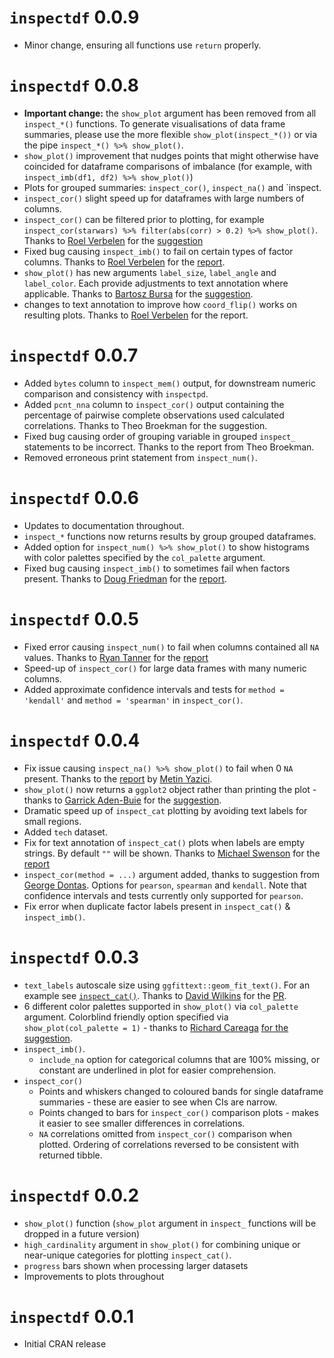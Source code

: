 
# `inspectdf` 0.0.9

  - Minor change, ensuring all functions use `return` properly.

# `inspectdf` 0.0.8

  - **Important change:** the `show_plot` argument has been removed from
    all `inspect_*()` functions. To generate visualisations of data
    frame summaries, please use the more flexible
    `show_plot(inspect_*())` or via the pipe `inspect_*() %>%
    show_plot()`.
  - `show_plot()` improvement that nudges points that might otherwise
    have coincided for dataframe comparisons of imbalance (for example,
    with `inspect_imb(df1, df2) %>% show_plot()`)  
  - Plots for grouped summaries: `inspect_cor()`, `inspect_na()` and
    \`inspect.
  - `inspect_cor()` slight speed up for dataframes with large numbers of
    columns.
  - `inspect_cor()` can be filtered prior to plotting, for example
    `inspect_cor(starwars) %>% filter(abs(corr) > 0.2) %>% show_plot()`.
    Thanks to [Roel Verbelen](https://github.com/RoelVerbelen) for the
    [suggestion](https://github.com/alastairrushworth/inspectdf/issues/24)
  - Fixed bug causing `inspect_imb()` to fail on certain types of factor
    columns. Thanks to [Roel Verbelen](https://github.com/RoelVerbelen)
    for the
    [report](https://github.com/alastairrushworth/inspectdf/issues/26).
  - `show_plot()` has new arguments `label_size`, `label_angle` and
    `label_color`. Each provide adjustments to text annotation where
    applicable. Thanks to [Bartosz
    Bursa](https://github.com/bartekbursa) for the
    [suggestion](https://github.com/alastairrushworth/inspectdf/issues/20).
  - changes to text annotation to improve how `coord_flip()` works on
    resulting plots. Thanks to [Roel
    Verbelen](https://github.com/RoelVerbelen) for the report.

# `inspectdf` 0.0.7

  - Added `bytes` column to `inspect_mem()` output, for downstream
    numeric comparison and consistency with `inspectpd`.
  - Added `pcnt_nna` column to `inspect_cor()` output containing the
    percentage of pairwise complete observations used calculated
    correlations. Thanks to Theo Broekman for the suggestion.
  - Fixed bug causing order of grouping variable in grouped `inspect_`
    statements to be incorrect. Thanks to the report from Theo Broekman.
  - Removed erroneous print statement from `inspect_num()`.

# `inspectdf` 0.0.6

  - Updates to documentation throughout.
  - `inspect_*` functions now returns results by group grouped
    dataframes.
  - Added option for `inspect_num() %>% show_plot()` to show histograms
    with color palettes specified by the `col_palette` argument.
  - Fixed bug causing `inspect_imb()` to sometimes fail when factors
    present. Thanks to [Doug Friedman](https://github.com/doug-friedman)
    for the
    [report](https://github.com/alastairrushworth/inspectdf/issues/19).

# `inspectdf` 0.0.5

  - Fixed error causing `inspect_num()` to fail when columns contained
    all `NA` values. Thanks to [Ryan
    Tanner](https://github.com/ryanatanner) for the
    [report](https://github.com/alastairrushworth/inspectdf/issues/18)
  - Speed-up of `inspect_cor()` for large data frames with many numeric
    columns.
  - Added approximate confidence intervals and tests for `method =
    'kendall'` and `method = 'spearman'` in `inspect_cor()`.

# `inspectdf` 0.0.4

  - Fix issue causing `inspect_na() %>% show_plot()` to fail when 0 `NA`
    present. Thanks to the
    [report](https://github.com/alastairrushworth/inspectdf/issues/13)
    by [Metin Yazici](https://github.com/strboul).
  - `show_plot()` now returns a `ggplot2` object rather than printing
    the plot - thanks to [Garrick
    Aden-Buie](https://github.com/gadenbuie) for the
    [suggestion](https://github.com/alastairrushworth/inspectdf/issues/14).
  - Dramatic speed up of `inspect_cat` plotting by avoiding text labels
    for small regions.
  - Added `tech` dataset.
  - Fix for text annotation of `inspect_cat()` plots when labels are
    empty strings. By default `""` will be shown. Thanks to [Michael
    Swenson](https://github.com/mwswenson) for the
    [report](https://github.com/alastairrushworth/inspectdf/issues/12)
  - `inspect_cor(method = ...)` argument added, thanks to suggestion
    from [George Dontas](https://github.com/gd047). Options for
    `pearson`, `spearman` and `kendall`. Note that confidence intervals
    and tests currently only supported for `pearson`.
  - Fix error when duplicate factor labels present in `inspect_cat()` &
    `inspect_imb()`.

# `inspectdf` 0.0.3

  - `text_labels` autoscale size using `ggfittext::geom_fit_text()`. For
    an example see
    [`inspect_cat()`](https://github.com/alastairrushworth/inspectdf#categorical-levels).
    Thanks to [David Wilkins](https://github.com/wilkox) for the
    [PR](https://github.com/alastairrushworth/inspectdf/pull/9).
  - 6 different color palettes supported in `show_plot()` via
    `col_palette` argument. Colorblind friendly option specified via
    `show_plot(col_palette = 1)` - thanks to [Richard
    Careaga](https://github.com/technocrat) [for the
    suggestion](https://github.com/alastairrushworth/inspectdf/pull/3).
  - `inspect_imb()`.
      - `include_na` option for categorical columns that are 100%
        missing, or constant are underlined in plot for easier
        comprehension.
  - `inspect_cor()`
      - Points and whiskers changed to coloured bands for single
        dataframe summaries - these are easier to see when CIs are
        narrow.  
      - Points changed to bars for `inspect_cor()` comparison plots -
        makes it easier to see smaller differences in correlations.  
      - `NA` correlations omitted from `inspect_cor()` comparison when
        plotted. Ordering of correlations reversed to be consistent with
        returned tibble.

# `inspectdf` 0.0.2

  - `show_plot()` function (`show_plot` argument in `inspect_` functions
    will be dropped in a future version)
  - `high_cardinality` argument in `show_plot()` for combining unique or
    near-unique categories for plotting `inspect_cat()`.
  - `progress` bars shown when processing larger datasets
  - Improvements to plots throughout

# `inspectdf` 0.0.1

  - Initial CRAN release
